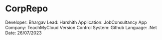# CorpRepo
Developer: Bhargav
Lead: Harshith
Application: JobConsultancy App
Company: TeachMyCloud
Version Control System: Github
Language: .Net
Date: 26/07/2023
